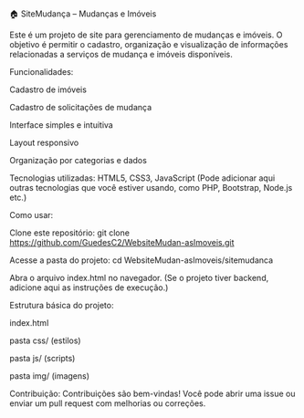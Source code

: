 🏠 SiteMudança – Mudanças e Imóveis

Este é um projeto de site para gerenciamento de mudanças e imóveis. O objetivo é permitir o cadastro, organização e visualização de informações relacionadas a serviços de mudança e imóveis disponíveis.

Funcionalidades:

Cadastro de imóveis

Cadastro de solicitações de mudança

Interface simples e intuitiva

Layout responsivo

Organização por categorias e dados

Tecnologias utilizadas:
HTML5, CSS3, JavaScript
(Pode adicionar aqui outras tecnologias que você estiver usando, como PHP, Bootstrap, Node.js etc.)

Como usar:

Clone este repositório:
git clone https://github.com/GuedesC2/WebsiteMudan-asImoveis.git

Acesse a pasta do projeto:
cd WebsiteMudan-asImoveis/sitemudanca

Abra o arquivo index.html no navegador.
(Se o projeto tiver backend, adicione aqui as instruções de execução.)

Estrutura básica do projeto:

index.html

pasta css/ (estilos)

pasta js/ (scripts)

pasta img/ (imagens)

Contribuição:
Contribuições são bem-vindas! Você pode abrir uma issue ou enviar um pull request com melhorias ou correções.
